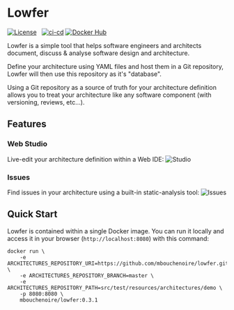 # Lowfer

[![License](https://img.shields.io/badge/License-Apache%202.0-blue.svg)](https://opensource.org/licenses/Apache-2.0) &nbsp;
[![ci-cd](https://github.com/mbouchenoire/lowfer/actions/workflows/ci-cd.yml/badge.svg)](https://github.com/mbouchenoire/lowfer/actions/workflows/ci-cd.yml)
[![Docker Hub](https://img.shields.io/docker/pulls/mbouchenoire/lowfer.svg)](https://hub.docker.com/r/mbouchenoire/lowfer) &nbsp;

Lowfer is a simple tool that helps software engineers and architects document,
discuss & analyse software design and architecture.

Define your architecture using YAML files and host them in a Git repository, 
Lowfer will then use this repository as it's "database". 

Using a Git repository as a source of truth for your architecture definition allows 
you to treat your architecture like any software component (with versioning, reviews, etc...).

## Features

### Web Studio
Live-edit your architecture definition within a Web IDE:
![Studio](docs/images/studio.png)

### Issues
Find issues in your architecture using a built-in static-analysis tool:
![Issues](docs/images/issues.png)

## Quick Start

Lowfer is contained within a single Docker image.
You can run it locally and access it in your browser (`http://localhost:8080`) with this command:

```shell script
docker run \
    -e ARCHITECTURES_REPOSITORY_URI=https://github.com/mbouchenoire/lowfer.git \
    -e ARCHITECTURES_REPOSITORY_BRANCH=master \
    -e ARCHITECTURES_REPOSITORY_PATH=src/test/resources/architectures/demo \
    -p 8080:8080 \
    mbouchenoire/lowfer:0.3.1
```
